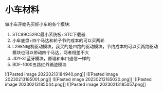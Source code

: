 # 小车材料
做小车开始先买好小车的各个模块:
1. STC89C52RC最小系统板+STC下载器
2. 小车底盘+四个马达和轮子节约成本的可以买两轮
3. L298N电机驱动模块，我买的是四路的驱动模块，节约成本的可以买两路驱动模块也可以带动四个马达，两者相差不大
4. JDY-31蓝牙模块，原理和串口通信一样的
5. BDF-1000五路红外循迹模块

![[Pasted image 20230213184940.png]]
![[Pasted image 20230213185001.png]]
![[Pasted image 20230213185020.png]]
![[Pasted image 20230213185044.png]]
![[Pasted image 20230213185057.png]]